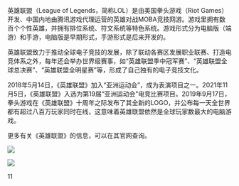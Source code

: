 英雄联盟（League of Legends，简称LOL）是由美国拳头游戏（Riot Games）开发、中国内地由腾讯游戏代理运营的英雄对战MOBA竞技网游。游戏里拥有数百个个性英雄，并拥有排位系统、符文系统等特色系统。游戏形式分为电脑版（端游）和手游，电脑版是早期形式，手游形式是后来开发的。

英雄联盟致力于推动全球电子竞技的发展，除了联动各赛区发展职业联赛、打造电竞体系之外，每年还会举办世界级赛事，如“英雄联盟季中冠军赛”、“英雄联盟全球总决赛”、“英雄联盟全明星赛”等，形成了自己独有的电子竞技文化。

2018年5月14日，《英雄联盟》加入“亚洲运动会”，成为表演项目之一。2021年11月5日，《英雄联盟》入选为第19届“亚洲运动会”电竞比赛项目。2019年9月17日，拳头游戏在《英雄联盟》十周年之际发布了其全新的LOGO，并公布每一天全世界都有超过八百万玩家同时在线，这意味着英雄联盟依然是全球玩家数最大的电脑游戏。

更多有关《英雄联盟》的信息，可以在其官网查询。

![](https://gitee.com/liuyuchen2005/liuyuchen/raw/master/202311251956508.webp)

![](https://gitee.com/liuyuchen2005/liuyuchen/raw/master/202311251957335.jpg)

11